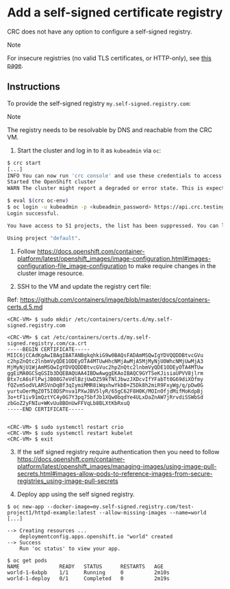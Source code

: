 Add a self-signed certificate registry
======================================

CRC does not have any option to configure a self-signed registry.

> [!NOTE]
> For insecure registries (no valid TLS certificates, or HTTP-only), see [this page](./Adding-an-insecure-registry.md).


## Instructions
To provide the self-signed registry `my.self-signed.registry.com`:

> [!NOTE]
> The registry needs to be resolvable by DNS and reachable from the CRC VM.


1. Start the cluster and log in to it as `kubeadmin` via `oc`:
```bash
$ crc start
[...]
INFO You can now run 'crc console' and use these credentials to access the OpenShift web console 
Started the OpenShift cluster
WARN The cluster might report a degraded or error state. This is expected since several operators have been disabled to lower the resource usage. For more information, please consult the documentation

$ eval $(crc oc-env)
$ oc login -u kubeadmin -p <kubeadmin_password> https://api.crc.testing:6443
Login successful.

You have access to 51 projects, the list has been suppressed. You can list all projects with 'oc projects'

Using project "default".
```

1. Follow https://docs.openshift.com/container-platform/latest/openshift_images/image-configuration.html#images-configuration-file_image-configuration to make require changes in the cluster image resource.

2. SSH to the VM and update the registry cert file:

Ref: https://github.com/containers/image/blob/master/docs/containers-certs.d.5.md

```
<CRC-VM> $ sudo mkdir /etc/containers/certs.d/my.self-signed.registry.com

<CRC-VM> $ cat /etc/containers/certs.d/my.self-signed.registry.com/ca.crt
-----BEGIN CERTIFICATE-----
MIIC6jCCAdKgAwIBAgIBATANBgkqhkiG9w0BAQsFADAmMSQwIgYDVQQDDBtvcGVu
c2hpZnQtc2lnbmVyQDE1ODEyOTA4MTUwHhcNMjAwMjA5MjMyNjU0WhcNMjUwMjA3
MjMyNjU1WjAmMSQwIgYDVQQDDBtvcGVuc2hpZnQtc2lnbmVyQDE1ODEyOTA4MTUw
ggEiMA0GCSqGSIb3DQEBAQUAA4IBDwAwggEKAoIBAQC9GYTSeKJisiaUPVV8jlrm
Btx7cA6sFlPwjJB08G7eVdlBzjUwDZ59kTNlJbwzJXDcvIfYFabTt0G69diXOfmy
fQZvm5odVLARSVnDqBf3qIymiMMR8iWqxhwYkbB+Z5Dk8h2miR9FxyWg/q/pDw0G
yurtuOerMgZ0T5I0DSPnva1PXwJBV5lyR/65gC62F8H0K/MOInOfjdMifMoKdpBj
3o+tF1iv91mQztYC4y0G7Y3pq75bfJb1XQw0bqdYe4ULxDaZnAW7jRrvdiSSWbSd
zbGoZ2yFNIu+WKvUu8BOnUwFFVqLb8BLXtKbRxuQ
-----END CERTIFICATE-----


<CRC-VM> $ sudo systemctl restart crio
<CRC-VM> $ sudo systemctl restart kubelet
<CRC-VM> $ exit
```

3. If the self signed registry require authentication then you need to follow https://docs.openshift.com/container-platform/latest/openshift_images/managing-images/using-image-pull-secrets.html#images-allow-pods-to-reference-images-from-secure-registries_using-image-pull-secrets

4. Deploy app using the self signed registry.
```
$ oc new-app --docker-image=my.self-signed.registry.com/test-project1/httpd-example:latest --allow-missing-images --name=world
[...]

--> Creating resources ...
    deploymentconfig.apps.openshift.io "world" created
--> Success
    Run 'oc status' to view your app.

$ oc get pods
NAME             READY   STATUS      RESTARTS   AGE
world-1-6xbpb    1/1     Running     0          2m10s
world-1-deploy   0/1     Completed   0          2m19s
```